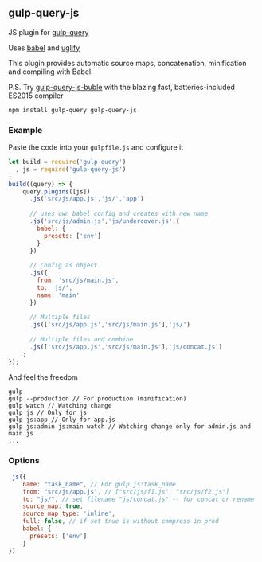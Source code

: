 ## gulp-query-js
JS plugin for [gulp-query](https://github.com/gulp-query/gulp-query)

Uses [babel](http://babeljs.io/) and [uglify](https://www.npmjs.com/package/gulp-uglify)

This plugin provides automatic source maps, concatenation, minification and compiling with Babel.

P.S. Try [gulp-query-js-buble](https://github.com/gulp-query/gulp-query-js-buble) with the blazing fast, batteries-included ES2015 compiler

```
npm install gulp-query gulp-query-js
```

### Example
Paste the code into your `gulpfile.js` and configure it
```javascript
let build = require('gulp-query')
  , js = require('gulp-query-js')
;
build((query) => {
    query.plugins([js])
      .js('src/js/app.js','js/','app')
    
      // uses own babel config and creates with new name
      .js('src/js/admin.js','js/undercover.js',{
        babel: {
          presets: ['env']
        }
      })
    
      // Config as object
      .js({
        from: 'src/js/main.js',
        to: 'js/',
        name: 'main'
      })
      
      // Multiple files
      .js(['src/js/app.js','src/js/main.js'],'js/')
      
      // Multiple files and combine
      .js(['src/js/app.js','src/js/main.js'],'js/concat.js')
    ;
});
```
And feel the freedom
```
gulp
gulp --production // For production (minification)
gulp watch // Watching change
gulp js // Only for js
gulp js:app // Only for app.js
gulp js:admin js:main watch // Watching change only for admin.js and main.js
...
```

### Options
```javascript
.js({
    name: "task_name", // For gulp js:task_name 
    from: "src/js/app.js", // ["src/js/f1.js", "src/js/f2.js"]
    to: "js/", // set filename "js/concat.js" -- for concat or rename
    source_map: true,
    source_map_type: 'inline',
    full: false, // if set true is without compress in prod
    babel: {
      presets: ['env']
    }
})
```